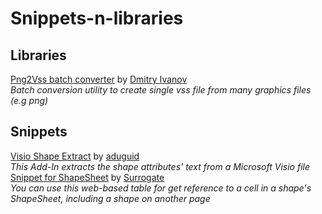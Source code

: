 # Snippets-n-libraries
## Libraries
[Png2Vss batch converter](https://drive.google.com/file/d/16j_bDC8VFxph-Mqh1l_eFKg1YuYyAvQi/view) by [Dmitry Ivanov](https://www.linkedin.com/in/dmitryivanov/)    
*Batch conversion utility to create single vss file from many graphics files (e.g png)*

## Snippets
[Visio Shape Extract](https://github.com/Visio-projects/Visio-Shape-Extract#readme) by [aduguid](https://github.com/aduguid)    
*This Add-In extracts the shape attributes' text from a Microsoft Visio file*    
[Snippet for ShapeSheet](https://surrogate-tm.github.io/snippets/shapesheet_en.html) by [Surrogate](https://github.com/Surrogate-TM)    
*You can use this web-based table for get reference to a cell in a shape's ShapeSheet, including a shape on another page*  


